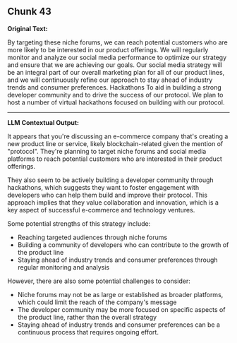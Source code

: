 ## Chunk 43

**Original Text:**

By targeting these niche forums, we can reach potential
customers who are more likely to be interested in our product offerings. We will regularly monitor and
analyze our social media performance to optimize our strategy and ensure that we are achieving our goals. Our social media strategy will be an integral part of our overall marketing plan for all of our product lines,
and we will continuously refine our approach to stay ahead of industry trends and consumer preferences. Hackathons
To aid in building a strong developer community and to drive the success of our protocol. We plan to host
a number of virtual hackathons focused on building with our protocol.

---

**LLM Contextual Output:**

It appears that you're discussing an e-commerce company that's creating a new product line or service, likely blockchain-related given the mention of "protocol". They're planning to target niche forums and social media platforms to reach potential customers who are interested in their product offerings.

They also seem to be actively building a developer community through hackathons, which suggests they want to foster engagement with developers who can help them build and improve their protocol. This approach implies that they value collaboration and innovation, which is a key aspect of successful e-commerce and technology ventures.

Some potential strengths of this strategy include:

* Reaching targeted audiences through niche forums
* Building a community of developers who can contribute to the growth of the product line
* Staying ahead of industry trends and consumer preferences through regular monitoring and analysis

However, there are also some potential challenges to consider:

* Niche forums may not be as large or established as broader platforms, which could limit the reach of the company's message
* The developer community may be more focused on specific aspects of the product line, rather than the overall strategy
* Staying ahead of industry trends and consumer preferences can be a continuous process that requires ongoing effort.
